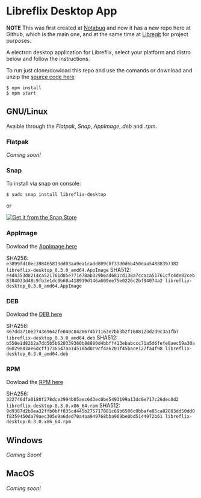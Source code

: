 # Libreflix Desktop App #

**NOTE** This was first created at [Notabug](https://notabug.org/augustoasilva/libreflix-desktop) and now it has a new repo here at Github, which is the main one, and at the same time at [Libregit](https://libregit.org/augustoasilva/libreflix-desktop) for project purposes.

A electron desktop application for Libreflix, select your platform and distro below and follow the instructions.

To run just clone/dowload this repo and use the comands or download and unzip the [source code here](https://github.com/augustoasilva/libreflix-desktop/archive/0.2.0.zip)
    
    $ npm install
    $ npm start


## GNU/Linux ##

Avaible through the _Flatpak_, _Snap_, _AppImage_,_.deb_ and _.rpm_.


### Flatpak ###

_Coming soon!_

### Snap ###

To install via snap on console: 

    $ sudo snap install libreflix-desktop

or

[![Get it from the Snap Store](https://snapcraft.io/static/images/badges/en/snap-store-black.svg)](https://snapcraft.io/libreflix-desktop)

### AppImage ###

Dowload the [AppImage here](https://github.com/augustoasilva/libreflix-desktop/releases/download/v0.3.0/libreflix-desktop_0.3.0_amd64.AppImage)

SHA256: `e3899fd10ec398465813dd03aa9ea1cadd809c0f33d0d6b450daa54888397382 libreflix-desktop_0.3.0_amd64.AppImage`
SHA512: `e4d4353d8214ca521761d85e771e78ab329b6ad681cd138a7ccaca51761cfc4de82ceb8384033d48c9fb3e1dc0b68a418919d146a609ee75e0226c2bf94074a2 libreflix-desktop_0.3.0_amd64.AppImage`

### DEB ###

Dowload the [DEB here](https://github.com/augustoasilva/libreflix-desktop/releases/download/v0.3.0/libreflix-desktop_0.3.0_amd64.deb)

SHA256: `467dda710e274369642fe040c8420674b71163e7bb3b2f1688123d2d9c3a1fb7 libreflix-desktop_0.3.0_amd64.deb`
SHA512: `b550e1d82b2a7dd5b5b620339360b88880d4bbff413ebabccc71a5d6fefe0aec59a30ad6029083ae6dcff1736547aa14518bd0c9cf4a6201f45bace127fa4f98 libreflix-desktop_0.3.0_amd64.deb`

### RPM ###

Dowload the [RPM here](https://github.com/augustoasilva/libreflix-desktop/releases/download/v0.3.0/libreflix-desktop-0.3.0.x86_64.rpm)

SHA256: `322746dfa0180f278dce3994b05aec6d3ec0be5493199a13dc0e717c26dec0d2 libreflix-desktop-0.3.0.x86_64.rpm`
SHA512: `9d9387d2b8ea32ffb0bff835cd445b275717881c69b6506c0bbafe85ca82883dd50dd0f8359450da79aec305e9a6ded70a4aa949768bba969be0bd5144972b61 libreflix-desktop-0.3.0.x86_64.rpm`

## Windows ##

_Coming Soon!_

## MacOS ##

_Coming soon!_
